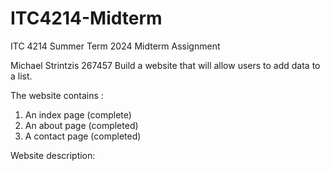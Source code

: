 # ITC4214-Midterm
ITC 4214 Summer Term 2024 Midterm Assignment

Michael Strintzis 267457
Build a website that will allow users to add data to a list.

The website contains :
1. An index page  (complete)
2. An about page (completed)
3. A contact page (completed)

Website description:
